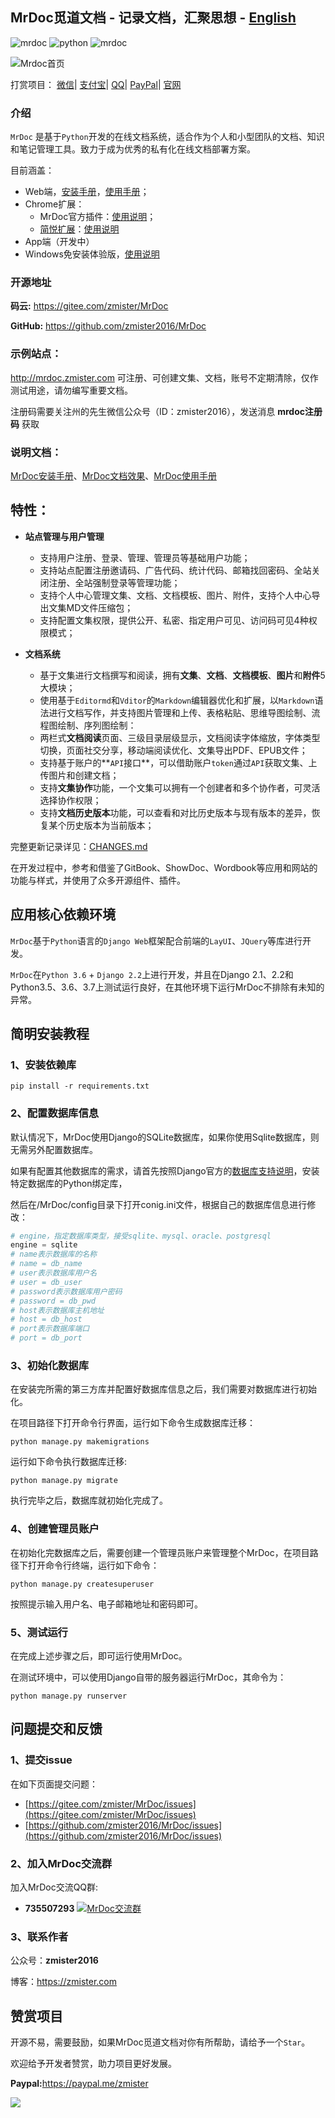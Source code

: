 ## MrDoc觅道文档 - 记录文档，汇聚思想 - [English](./README_ENG.md)

![mrdoc](https://img.shields.io/badge/MrDoc-v0.5.9-brightgreen.svg) ![python](https://img.shields.io/badge/Python-3.5+-blue.svg) ![mrdoc](https://img.shields.io/badge/Django-v2.2-important.svg)

![Mrdoc首页](./captrue/mrdoc-index.webp)

<p>打赏项目：
<a href="http://mrdoc.zmister.com/project-7/doc-434/">微信</a>|
<a href="http://mrdoc.zmister.com/project-7/doc-434/">支付宝</a>|
<a href="http://mrdoc.zmister.com/project-7/doc-434/">QQ</a>|
<a href="http://mrdoc.zmister.com/project-7/doc-434/">PayPal</a>|
<a href="https://zmister.com/mrdoc/">官网</a>
</p>

### 介绍

`MrDoc` 是基于`Python`开发的在线文档系统，适合作为个人和小型团队的文档、知识和笔记管理工具。致力于成为优秀的私有化在线文档部署方案。

目前涵盖：

- Web端，[安装手册](http://mrdoc.zmister.com/project-7/)，[使用手册](http://mrdoc.zmister.com/project-54/)；
- Chrome扩展：
    - MrDoc官方插件：[使用说明](http://mrdoc.zmister.com/project-7/doc-243/)；
    - [简悦扩展](https://github.com/Kenshin/simpread)：[使用说明](https://github.com/Kenshin/simpread/issues/893)
- App端（开发中）
- Windows免安装体验版，[使用说明](http://mrdoc.zmister.com/project-7/doc-249/)

### 开源地址

**码云:** <https://gitee.com/zmister/MrDoc>

**GitHub:** <https://github.com/zmister2016/MrDoc>

### 示例站点：
 <http://mrdoc.zmister.com> 可注册、可创建文集、文档，账号不定期清除，仅作测试用途，请勿编写重要文档。
 
 注册码需要关注州的先生微信公众号（ID：zmister2016），发送消息 **mrdoc注册码** 获取

### 说明文档：

[MrDoc安装手册](http://mrdoc.zmister.com/project-7/)、[MrDoc文档效果](http://mrdoc.zmister.com/project-20/)、[MrDoc使用手册](http://mrdoc.zmister.com/project-54/)

## 特性：

- **站点管理与用户管理**
    - 支持用户注册、登录、管理、管理员等基础用户功能；
    - 支持站点配置注册邀请码、广告代码、统计代码、邮箱找回密码、全站关闭注册、全站强制登录等管理功能；
    - 支持个人中心管理文集、文档、文档模板、图片、附件，支持个人中心导出文集MD文件压缩包；
    - 支持配置文集权限，提供公开、私密、指定用户可见、访问码可见4种权限模式；
    
- **文档系统**
    - 基于文集进行文档撰写和阅读，拥有**文集**、**文档**、**文档模板**、**图片**和**附件**5大模块；
    - 使用基于`Editormd`和`Vditor`的`Markdown`编辑器优化和扩展，以`Markdown`语法进行文档写作，并支持图片管理和上传、表格粘贴、思维导图绘制、流程图绘制、序列图绘制：
    - 两栏式**文档阅读**页面、三级目录层级显示，文档阅读字体缩放，字体类型切换，页面社交分享，移动端阅读优化、文集导出PDF、EPUB文件；
    - 支持基于账户的**`API`接口**，可以借助账户`token`通过`API`获取文集、上传图片和创建文档；
    - 支持**文集协作**功能，一个文集可以拥有一个创建者和多个协作者，可灵活选择协作权限；
    - 支持**文档历史版本**功能，可以查看和对比历史版本与现有版本的差异，恢复某个历史版本为当前版本；

完整更新记录详见：[CHANGES.md](./CHANGES.md)

在开发过程中，参考和借鉴了GitBook、ShowDoc、Wordbook等应用和网站的功能与样式，并使用了众多开源组件、插件。

## 应用核心依赖环境

`MrDoc`基于`Python`语言的`Django Web`框架配合前端的`LayUI`、`JQuery`等库进行开发。

`MrDoc`在`Python 3.6` + `Django 2.2`上进行开发，并且在Django 2.1、2.2和Python3.5、3.6、3.7上测试运行良好，在其他环境下运行MrDoc不排除有未知的异常。

## 简明安装教程

### 1、安装依赖库
```
pip install -r requirements.txt
```

### 2、配置数据库信息

默认情况下，MrDoc使用Django的SQLite数据库，如果你使用Sqlite数据库，则无需另外配置数据库。

如果有配置其他数据库的需求，请首先按照Django官方的[数据库支持说明](https://docs.djangoproject.com/zh-hans/2.2/ref/databases/)，安装特定数据库的Python绑定库，

然后在/MrDoc/config目录下打开conig.ini文件，根据自己的数据库信息进行修改：

```python
# engine，指定数据库类型，接受sqlite、mysql、oracle、postgresql
engine = sqlite
# name表示数据库的名称
# name = db_name
# user表示数据库用户名
# user = db_user
# password表示数据库用户密码
# password = db_pwd
# host表示数据库主机地址
# host = db_host
# port表示数据库端口
# port = db_port
```

### 3、初始化数据库

在安装完所需的第三方库并配置好数据库信息之后，我们需要对数据库进行初始化。

在项目路径下打开命令行界面，运行如下命令生成数据库迁移：

```
python manage.py makemigrations 
```

运行如下命令执行数据库迁移:

```
python manage.py migrate
```
执行完毕之后，数据库就初始化完成了。

### 4、创建管理员账户
在初始化完数据库之后，需要创建一个管理员账户来管理整个MrDoc，在项目路径下打开命令行终端，运行如下命令：
```
python manage.py createsuperuser
```
按照提示输入用户名、电子邮箱地址和密码即可。

### 5、测试运行
在完成上述步骤之后，即可运行使用MrDoc。

在测试环境中，可以使用Django自带的服务器运行MrDoc，其命令为：

```
python manage.py runserver
```

## 问题提交和反馈

### 1、提交issue

在如下页面提交问题：

- [https://gitee.com/zmister/MrDoc/issues](https://gitee.com/zmister/MrDoc/issues)
- [https://github.com/zmister2016/MrDoc/issues](https://github.com/zmister2016/MrDoc/issues)

### 2、加入MrDoc交流群

加入MrDoc交流QQ群:

- **735507293** [![](http://pub.idqqimg.com/wpa/images/group.png "MrDoc交流群")](http://shang.qq.com/wpa/qunwpa?idkey=143c23a4ffbd0ba9137d2bce3ee86c83532c05259a0542a69527e36615e64dba) 

### 3、联系作者

公众号：**zmister2016**

博客：<https://zmister.com>

## 赞赏项目

开源不易，需要鼓励，如果MrDoc觅道文档对你有所帮助，请给予一个`Star`。

欢迎给予开发者赞赏，助力项目更好发展。

**Paypal:**<https://paypal.me/zmister>

![](./captrue/mrdoc-zan.png)